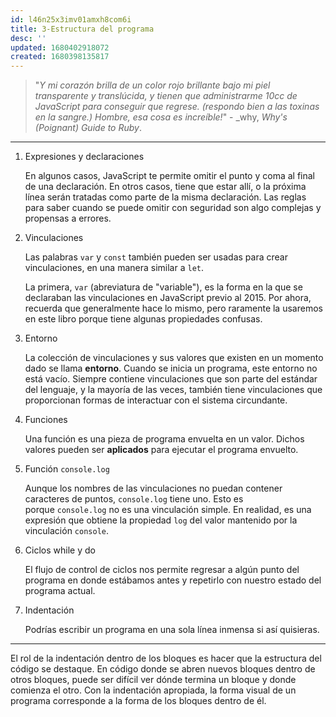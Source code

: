 ```yaml
---
id: l46n25x3imv01amxh8com6i
title: 3-Estructura del programa
desc: ''
updated: 1680402918072
created: 1680398135817
---
```


> "*Y mi corazón brilla de un color rojo brillante bajo mi piel transparente y translúcida, y tienen que administrarme 10cc de JavaScript para conseguir que regrese. (respondo bien a las toxinas en la sangre.) Hombre, esa cosa es increíble!*" - _why, *Why's (Poignant) Guide to Ruby*.

---

1. Expresiones y declaraciones

    En algunos casos, JavaScript te permite omitir el punto y coma al final de una declaración. En otros casos, tiene que estar allí, o la próxima línea serán tratadas como parte de la misma declaración. Las reglas para saber cuando se puede omitir con seguridad son algo complejas y propensas a errores.

2. Vinculaciones

    Las palabras `var` y `const` también pueden ser usadas para crear vinculaciones, en una manera similar a `let`.

    La primera, `var` (abreviatura de "variable"), es la forma en la que se declaraban las vinculaciones en JavaScript previo al 2015. Por ahora, recuerda que generalmente hace lo mismo, pero raramente la usaremos en este libro porque tiene algunas propiedades confusas.

3. Entorno

    La colección de vinculaciones y sus valores que existen en un momento dado se llama **entorno**. Cuando se inicia un programa, este entorno no está vacío. Siempre contiene vinculaciones que son parte del estándar del lenguaje, y la mayoría de las veces, también tiene vinculaciones que proporcionan formas de interactuar con el sistema circundante.

4. Funciones

    Una función es una pieza de programa envuelta en un valor. Dichos valores pueden ser **aplicados** para ejecutar el programa envuelto.

5. Función `console.log`

    Aunque los nombres de las vinculaciones no puedan contener caracteres de puntos, `console.log` tiene uno. Esto es porque `console.log` no es una vinculación simple. En realidad, es una expresión que obtiene la propiedad `log` del valor mantenido por la vinculación `console`.

6. Ciclos while y do

    El flujo de control de ciclos nos permite regresar a algún punto del programa en donde estábamos antes y repetirlo con nuestro estado del programa actual.

7. Indentación

    Podrías escribir un programa en una sola línea inmensa si así quisieras.

---

El rol de la indentación dentro de los bloques es hacer que la estructura del código se destaque. En código donde se abren nuevos bloques dentro de otros bloques, puede ser difícil ver dónde termina un bloque y donde comienza el otro. Con la indentación apropiada, la forma visual de un programa corresponde a la forma de los bloques dentro de él.